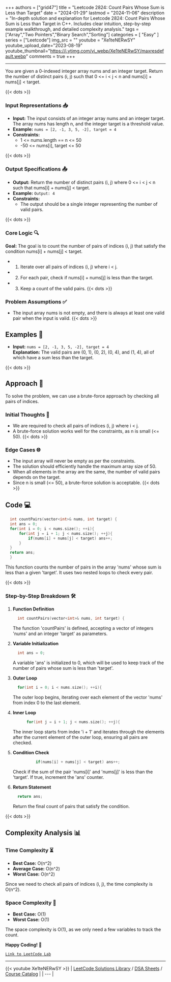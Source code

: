 
+++
authors = ["grid47"]
title = "Leetcode 2824: Count Pairs Whose Sum is Less than Target"
date = "2024-01-29"
lastmod = "2024-11-06"
description = "In-depth solution and explanation for Leetcode 2824: Count Pairs Whose Sum is Less than Target in C++. Includes clear intuition, step-by-step example walkthrough, and detailed complexity analysis."
tags = ["Array","Two Pointers","Binary Search","Sorting"]
categories = [
    "Easy"
]
series = ["Leetcode"]
img_src = ""
youtube = "Xe1teNERwSY"
youtube_upload_date="2023-08-19"
youtube_thumbnail="https://i.ytimg.com/vi_webp/Xe1teNERwSY/maxresdefault.webp"
comments = true
+++



---
You are given a 0-indexed integer array nums and an integer target. Return the number of distinct pairs (i, j) such that 0 <= i < j < n and nums[i] + nums[j] < target.
<!--more-->
{{< dots >}}
### Input Representations 📥
- **Input:** The input consists of an integer array nums and an integer target. The array nums has length n, and the integer target is a threshold value.
- **Example:** `nums = [2, -1, 3, 5, -2], target = 4`
- **Constraints:**
	- 1 <= nums.length == n <= 50
	- -50 <= nums[i], target <= 50

{{< dots >}}
### Output Specifications 📤
- **Output:** Return the number of distinct pairs (i, j) where 0 <= i < j < n such that nums[i] + nums[j] < target.
- **Example:** `Output: 4`
- **Constraints:**
	- The output should be a single integer representing the number of valid pairs.

{{< dots >}}
### Core Logic 🔍
**Goal:** The goal is to count the number of pairs of indices (i, j) that satisfy the condition nums[i] + nums[j] < target.

- 1. Iterate over all pairs of indices (i, j) where i < j.
- 2. For each pair, check if nums[i] + nums[j] is less than the target.
- 3. Keep a count of the valid pairs.
{{< dots >}}
### Problem Assumptions ✅
- The input array nums is not empty, and there is always at least one valid pair when the input is valid.
{{< dots >}}
## Examples 🧩
- **Input:** `nums = [2, -1, 3, 5, -2], target = 4`  \
  **Explanation:** The valid pairs are (0, 1), (0, 2), (0, 4), and (1, 4), all of which have a sum less than the target.

{{< dots >}}
## Approach 🚀
To solve the problem, we can use a brute-force approach by checking all pairs of indices.

### Initial Thoughts 💭
- We are required to check all pairs of indices (i, j) where i < j.
- A brute-force solution works well for the constraints, as n is small (<= 50).
{{< dots >}}
### Edge Cases 🌐
- The input array will never be empty as per the constraints.
- The solution should efficiently handle the maximum array size of 50.
- When all elements in the array are the same, the number of valid pairs depends on the target.
- Since n is small (<= 50), a brute-force solution is acceptable.
{{< dots >}}
## Code 💻
```cpp
  int countPairs(vector<int>& nums, int target) {
  int ans = 0;
  for(int i = 0; i < nums.size(); ++i){
      for(int j = i + 1; j < nums.size(); ++j){
          if(nums[i] + nums[j] < target) ans++;
      }
  }
  return ans;
  }
```

This function counts the number of pairs in the array 'nums' whose sum is less than a given 'target'. It uses two nested loops to check every pair.

{{< dots >}}
### Step-by-Step Breakdown 🛠️
1. **Function Definition**
	```cpp
	  int countPairs(vector<int>& nums, int target) {
	```
	The function 'countPairs' is defined, accepting a vector of integers 'nums' and an integer 'target' as parameters.

2. **Variable Initialization**
	```cpp
	  int ans = 0;
	```
	A variable 'ans' is initialized to 0, which will be used to keep track of the number of pairs whose sum is less than 'target'.

3. **Outer Loop**
	```cpp
	  for(int i = 0; i < nums.size(); ++i){
	```
	The outer loop begins, iterating over each element of the vector 'nums' from index 0 to the last element.

4. **Inner Loop**
	```cpp
	      for(int j = i + 1; j < nums.size(); ++j){
	```
	The inner loop starts from index 'i + 1' and iterates through the elements after the current element of the outer loop, ensuring all pairs are checked.

5. **Condition Check**
	```cpp
	          if(nums[i] + nums[j] < target) ans++;
	```
	Check if the sum of the pair 'nums[i]' and 'nums[j]' is less than the 'target'. If true, increment the 'ans' counter.

6. **Return Statement**
	```cpp
	  return ans;
	```
	Return the final count of pairs that satisfy the condition.

{{< dots >}}
## Complexity Analysis 📊
### Time Complexity ⏳
- **Best Case:** O(n^2)
- **Average Case:** O(n^2)
- **Worst Case:** O(n^2)

Since we need to check all pairs of indices (i, j), the time complexity is O(n^2).

### Space Complexity 💾
- **Best Case:** O(1)
- **Worst Case:** O(1)

The space complexity is O(1), as we only need a few variables to track the count.

**Happy Coding! 🎉**


[`Link to LeetCode Lab`](https://leetcode.com/problems/count-pairs-whose-sum-is-less-than-target/description/)

---
{{< youtube Xe1teNERwSY >}}
| [LeetCode Solutions Library](https://grid47.xyz/leetcode/) / [DSA Sheets](https://grid47.xyz/sheets/) / [Course Catalog](https://grid47.xyz/courses/) |
| --- |
